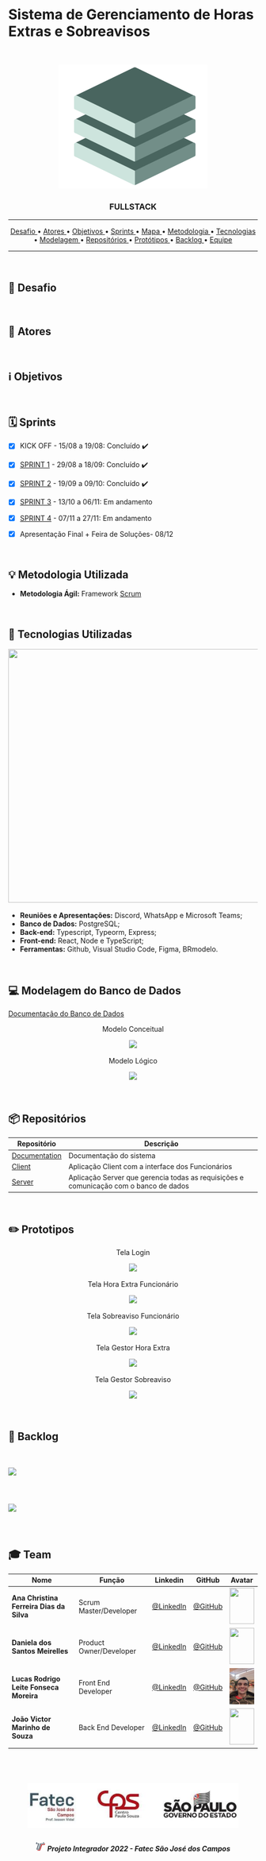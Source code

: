 # Sistema de Gerenciamento de Horas Extras e Sobreavisos
<br>
<p align="center">
      <img src="/Imagens Gerais/logo.png" width="300" height="250">
      <h3 align="center"> FULLSTACK </h3>
<p align="center">

<hr>

<p align="center">
  <a href ="#checkered_flag-Desafio"> Desafio </a>  • 
  <a href ="#two_men_holding_hands-atores"> Atores </a>  •
  <a href ="#information_source-objetivos"> Objetivos </a>  • 
  <a href ="#spiral_calendar-sprints"> Sprints </a>  • 
  <a href ="#world_map-mapa-do-site"> Mapa </a>  • 
  <a href ="#bulb-metodologia-utilizada"> Metodologia </a>  • 
  <a href ="#wrench-tecnologias-utilizadas"> Tecnologias </a>  • 
  <a href ="#computer-modelagem-do-banco-de-dados"> Modelagem </a>  •
  <a href ="#package-repositórios"> Repositórios </a>  •
  <a href ="#pencil2-prototipos"> Protótipos </a>  • 
  <a href ="#page_with_curl-backlog"> Backlog </a>  • 
  <a href ="#mortar_board-team"> Equipe </a> 
</p>

<hr>

<br>

## :checkered_flag: Desafio


<br>

## :two_men_holding_hands: Atores


<br>

## :information_source: Objetivos
  

<br>

## :spiral_calendar: Sprints

- [x] KICK OFF - 15/08 a 19/08: Concluído :heavy_check_mark:

- [x] [SPRINT 1](https://github.com/2rp-net-API/Documentacao/tree/main/Sprint%201) - 29/08 a 18/09: Concluído :heavy_check_mark:

- [x] [SPRINT 2](https://github.com/2rp-net-API/Documentacao/tree/main/Sprint%202) - 19/09 a 09/10: Concluído :heavy_check_mark: 

- [x] [SPRINT 3](https://github.com/2rp-net-API/Documentacao/tree/main/Sprint%203) - 13/10 a 06/11: Em andamento

- [x] [SPRINT 4](https://github.com/2rp-net-API/Documentacao/tree/main/Sprint%204) - 07/11 a 27/11: Em andamento

- [x] Apresentação Final + Feira de Soluções- 08/12

<br>

## :bulb: Metodologia Utilizada

* **Metodologia Ágil:** Framework [Scrum](https://www.desenvolvimentoagil.com.br/scrum/)

<br>

## :wrench: Tecnologias Utilizadas

<img src = "/Imagens Gerais/Imagem tecnologias utilizadas.jpeg" width="680" height="511">

* **Reuniões e Apresentações:** Discord, WhatsApp e Microsoft Teams;
* **Banco de Dados:** PostgreSQL;
* **Back-end:**  Typescript, Typeorm, Express;
* **Front-end:** React, Node e TypeScript;
* **Ferramentas:** Github, Visual Studio Code, Figma, BRmodelo.

<br>

## :computer: Modelagem do Banco de Dados

[Documentação do Banco de Dados](https://github.com/2rp-net-API/2RP/blob/main/Sprint%201/Documenta%C3%A7%C3%A3o/documentacaoDB.pdf)


<p align="center">Modelo Conceitual</p>
<p align="center">
<img src="./Imagens Gerais/mconceitual.jpeg"/>
</p>

<p align="center">Modelo Lógico</p>
<p align="center">
<img src="./Imagens Gerais/mlogico.png"/>
</p>

<br>

## :package: Repositórios

| Repositório                                                       | Descrição                                                                          |
| ----------------------------------------------------------------- | ---------------------------------------------------------------------------------- |
| [Documentation](https://github.com/2rp-net-API/2rp-net-API) | Documentação do sistema                                                      |
| [Client](https://github.com/2rp-net-API/Front-End)           | Aplicação Client com a interface dos Funcionários                                       |
| [Server](https://github.com/2rp-net-API/server)           | Aplicação Server que gerencia todas as requisições e comunicação com o banco de dados |

<br>

## :pencil2: Prototipos

<p align="center">Tela Login</p>
<p align="center">
<img src="./Imagens Gerais/tela login.png"/>
</p>

<p align="center">Tela Hora Extra Funcionário</p>
<p align="center">
<img src="./Imagens Gerais/tela hora extra.png"/>
</p>

<p align="center">Tela Sobreaviso Funcionário</p>
<p align="center">
<img src="./Imagens Gerais/tela sobreaviso.png"/>
</p>

<p align="center">Tela Gestor Hora Extra</p>
<p align="center">
<img src="./Imagens Gerais/tela gestor hora extra.png"/>
</p>

<p align="center">Tela Gestor Sobreaviso</p>
<p align="center">
<img src="./Imagens Gerais/tela gestor sobreaviso.png"/>
</p>

<br>

## :page_with_curl: Backlog

<h1 align="left"> <img src = "./Imagens Gerais/Product Backlog 1.jpg"/></h1>

<h1 align="left"> <img src = "./Imagens Gerais/Product Backlog 2.png"/></h1>

<br>

## :mortar_board: Team
|Nome|Função|Linkedin|GitHub|Avatar|
| -------- |-------- |-------- |-------- |-------- |
|**Ana Christina Ferreira Dias da Silva**|Scrum Master/Developer|[@LinkedIn](https://www.linkedin.com/in/ana-christina-silva)|[@GitHub](https://github.com/AnaChristina)|<img src = "/Imagens Gerais/Ana.jpeg" width="50" height="73">|
|**Daniela dos Santos Meirelles**|Product Owner/Developer|[@LinkedIn](https://www.linkedin.com/in/daniela-meirelles-1990/)|[@GitHub](https://github.com/DanielaMeirelles)|<img src = "/Imagens Gerais/Daniela.jpeg" width="50" height="73">|
|**Lucas Rodrigo Leite Fonseca Moreira**|Front End Developer|[@LinkedIn](https://www.linkedin.com/in/lucas-rodrigo-169405169/)|[@GitHub](https://github.com/lucasrodrigof)|<img src = "/Imagens Gerais/Lucas.jpeg" width="50" height="73">|
|**João Victor Marinho de Souza**|Back End Developer|[@LinkedIn](https://www.linkedin.com/in/joaomaarinho/)|[@GitHub](https://github.com/joaomaarinho)|<img src = "/Imagens Gerais/Joao.jpeg" width="50" height="73">|
 
<br>

 <h1 align="center"> <img src = "/Imagens Gerais/Fatec.jpg" height="90" /></h1>
 
 <h5 align="center"> <img src = "/Imagens Gerais/faTec.png" width="20" height="20" /> Projeto Integrador 2022 - Fatec São José dos Campos </h5>
 
<!--
| Sprint 1 -  | Conclusão |
| --------------------------------------- | --------- |
| Backlog Total                                        |        |
| Wireframes        | ✔️          |
| Login integrado        |        |
| Cadastrar hora extra        |           |
| Cadastrar sobreaviso        |
| listar sobreaviso e aprovações        |           |
| Listar hora extra e aprovações        |   

-->
<!--
<hr>

| Sprint 2 - Cliente consegue visualizar cardápio de produtos | Conclusão |
| ------------------------------------------------------------------- | --------------- |
| Protótipo do website ecommerce.    | ✔️ |
| Cliente - Realizar cadastro no site fornecendo email, nome completo, telefone, data de nascimento, endereço. | ✔️ |
| Cliente - Logar com email e senha no site. | ✔️ |
| Cliente - Página Home do website.    | ✔️ |
| Cliente - Página Cardápio de produtos disponíveis a pronta entrega.    | ✔️ |
| Cliente - Página Cardápio de produtos disponíveis somente sob encomenda.    | ✔️ |
| Cliente - Página de cadastro de novos clientes.    | ✔️ |
| Cliente - Página de login para clientes.    | ✔️ |



<hr>

| Sprint 3 - Vendedora consegue controlar e cadastrar produtos e vendas e Cliente consegue adicionar produtos ao carrinho                              | Conclusão |
| ------------------------------------------------------------------- | --------------- |
| Vendedora - Cadastrar novos produtos de pronta-entrega. | ✔️ |
| Vendedora - Selecionar quantidade de produtos disponíveis a pronta entrega. | ✔️ |
| Vendedora - Selecionar quais produtos serão visíveis a clientes no cardápio de pronta entrega. | ✔️ |
| Vendedora - Remover produtos disponíveis. | ✔️ |
| Vendedora - Editar / excluir produtos cadastrados. | ✔️ |
| Vendedora - Página onde a vendedora visualiza / edita / exclui todos os produtos cadastrados. | ✔️ |
| Vendedora - Página onde a vendedora determina quais produtos e quantidade estão disponíveis à pronta entrega. | ✔️ |
| Vendedora - Página onde a vendedora cadastra novos produtos para pronta entrega. | ✔️ |
| Cliente - Selecionar produtos e quantidades e adicionar ao carrinho. | ✔️ |
| Cliente - Editar produtos e / ou quantidades selecionadas e / ou adicionadas ao carrinho. | ✔️ |
| Cliente - Solicitar orçamento para encomendas por email, whatsapp ou telefone. | ✔️ |
| Cliente - Página de produtos adicionados ao carrinho do cliente.    | ✔️ |
| Cliente - Página para redigir texto para email de encomenda. | ✔️ |


<hr>


| Sprint 4 - Cliente consegue realizar compra e escolher formas de pagamento e Vendedora controlar status do pedido | Conclusão |
| ------------------------------------------------------------------- | --------------- |
| Vendedora - Receber notificação de pedidos de produtos pronta entrega. | ✔️ |
| Vendedora - Receber notificação de solicitação de orçamentos. | ✔️ |
| Vendedora - Página onde a vendedora visualiza e altera status dos pedidos recebidos. | ✔️ |
| Cliente - Confirmar produtos selecionados no carrinho. | ✔️ |
| Cliente - Selecionar formas de envio do produto (retirar no local ou entrega). | ✔️ |
| Cliente - Informar local de entrega do produto. | ✔️ |
| Cliente - Visualizar taxa de entrega, de acordo com endereço informado pelo cliente. | ✔️ |
| Cliente - Consegue visualizar status do pedido. | ✔️ |
| Cliente - Página para informar metodo de entrega da compra. | ✔️ |
| Cliente - Página para informar endereço de entrega. | ✔️ |
| Cliente - Página de pagamento online. | ✔️ |
| Cliente - Página para visualizar status do pedido. | ✔️ |
| Somente clientes cadastrados podem confirmar produtos do carrinho e realizar pagamentos. | ✔️ |
| Para entregas, formas de pagamento válidas são somente pelo site. | ✔️ |
| Para retiradas, pagamento somente presencial. | ✔️ |

# 🎯 Entrega - Sprint 1

## 💻 Telas do Sistema







## ⌛ Funcionamento -->
